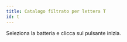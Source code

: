 ```yaml
---
title: Catalogo filtrato per lettera T
id: t
---
```

Seleziona la batteria e clicca sul pulsante inizia.